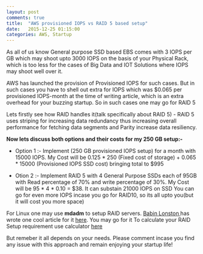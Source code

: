 ```yaml
---
layout: post
comments: true
title:  "AWS provisioned IOPS vs RAID 5 based setup"
date:   2015-12-25 01:15:00
categories: AWS, Startup
---
```


As all of us know General purpose SSD based EBS comes with 3 IOPS per GB which may shoot upto 3000 IOPS on the basis of your Physical Rack, which is too less for the cases of Big Data and IOT Solutions where IOPS may
shoot well over it.

AWS has launched the provision of Provisioned IOPS for such cases. But in such cases you have to shell out extra for IOPS which was $0.065 per provisioned IOPS-month at the time of writing article, which is an extra overhead for your buzzing startup. So in such cases one may go for RAID 5

Lets firstly see how RAID handles it(talk specifically about RAID 5) - RAID 5 uses striping for increasing data redundancy thus increasing overall performance for fetching data segments and Parity increase data resiliency. 

<b>Now lets discuss both options and their costs for my 250 GB setup:-</b>

* Option 1 :- Implement (250 GB provisioned IOPS setup) for a month with 15000 IOPS.
              My Cost will be 0.125 * 250 (Fixed cost of storage) + 0.065 * 15000 (Provisioned IOPS SSD cost) bringing total to $995

* Otion 2 :- Implement RAID 5 with 4 General Purpose SSDs each of 95GB with Read percentage of 70% and write percentage of 30%.
             My Cost will be 95 * 4 * 0.10 = $38.
             It can substain 21000 IOPS on SSD
             You can go for even more IOPS incase you go for RAID10, so its all upto you(but it will cost you more space)

For Linux one may use <b>mdadm</b> to setup RAID servers. <a href='http://www.tecmint.com/author/babinlonston/'> Babin Lonston </a> has wrote one cool article for it <a href='http://www.tecmint.com/create-raid-5-in-linux/'>here</a>. You may go for it
To calculate your RAID Setup requirement use calculator <a href='http://www.thecloudcalculator.com/calculators/disk-raid-and-iops.html'> here </a>

But remeber it all depends on your needs. Please comment incase you find any issue with this approach and remain enjoying your startup life!

